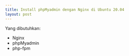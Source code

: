 ```yaml
---
title: Install phpMyadmin dengan Nginx di Ubuntu 20.04
layout: post
---
```


Yang dibutuhkan:
- Nginx
- phpMyadmin
- php-fpm

